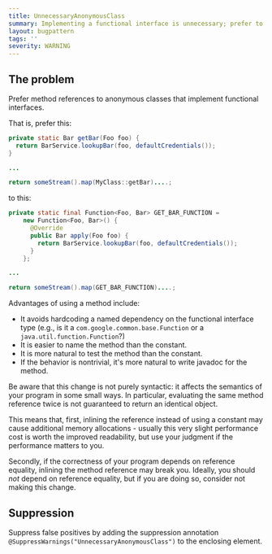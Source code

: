 ```yaml
---
title: UnnecessaryAnonymousClass
summary: Implementing a functional interface is unnecessary; prefer to implement the functional interface method directly and use a method reference instead.
layout: bugpattern
tags: ''
severity: WARNING
---
```


<!--
*** AUTO-GENERATED, DO NOT MODIFY ***
To make changes, edit the @BugPattern annotation or the explanation in docs/bugpattern.
-->


## The problem
Prefer method references to anonymous classes that implement functional
interfaces.

That is, prefer this:

```java
private static Bar getBar(Foo foo) {
  return BarService.lookupBar(foo, defaultCredentials());
}

...

return someStream().map(MyClass::getBar)....;
```

to this:

```java
private static final Function<Foo, Bar> GET_BAR_FUNCTION =
    new Function<Foo, Bar>() {
      @Override
      public Bar apply(Foo foo) {
        return BarService.lookupBar(foo, defaultCredentials());
      }
    };

...

return someStream().map(GET_BAR_FUNCTION)....;
```

Advantages of using a method include:

*   It avoids hardcoding a named dependency on the functional interface type
    (e.g., is it a `com.google.common.base.Function` or a
    `java.util.function.Function`?)
*   It is easier to name the method than the constant.
*   It is more natural to test the method than the constant.
*   If the behavior is nontrivial, it's more natural to write javadoc for the
    method.

Be aware that this change is not purely syntactic: it affects the semantics of
your program in some small ways. In particular, evaluating the same method
reference twice is not guaranteed to return an identical object.

This means that, first, inlining the reference instead of using a constant may
cause additional memory allocations - usually this very slight performance cost
is worth the improved readability, but use your judgment if the performance
matters to you.

Secondly, if the correctness of your program depends on reference equality,
inlining the method reference may break you. Ideally, you should *not* depend on
reference equality, but if you are doing so, consider not making this change.

## Suppression
Suppress false positives by adding the suppression annotation `@SuppressWarnings("UnnecessaryAnonymousClass")` to the enclosing element.
